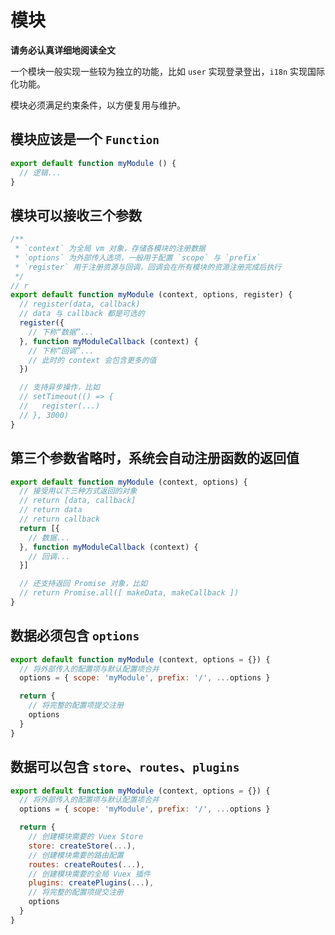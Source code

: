 # 模块

**请务必认真详细地阅读全文**

一个模块一般实现一些较为独立的功能，比如 `user` 实现登录登出，`i18n` 实现国际化功能。

模块必须满足约束条件，以方便复用与维护。

## 模块应该是一个 `Function`

```js
export default function myModule () {
  // 逻辑...
}
```

## 模块可以接收三个参数

```js
/**
 * `context` 为全局 vm 对象，存储各模块的注册数据
 * `options` 为外部传入选项，一般用于配置 `scope` 与 `prefix`
 * `register` 用于注册资源与回调，回调会在所有模块的资源注册完成后执行
 */
// r
export default function myModule (context, options, register) {
  // register(data, callback)
  // data 与 callback 都是可选的
  register({
    // 下称“数据”...
  }, function myModuleCallback (context) {
    // 下称“回调”...
    // 此时的 context 会包含更多的值
  })

  // 支持异步操作，比如
  // setTimeout(() => {
  //   register(...)
  // }, 3000)
}
```

## 第三个参数省略时，系统会自动注册函数的返回值

```js
export default function myModule (context, options) {
  // 接受用以下三种方式返回的对象
  // return [data, callback]
  // return data
  // return callback
  return [{
    // 数据...
  }, function myModuleCallback (context) {
    // 回调...
  }]

  // 还支持返回 Promise 对象，比如
  // return Promise.all([ makeData, makeCallback ])
}
```

## 数据必须包含 `options`

```js
export default function myModule (context, options = {}) {
  // 将外部传入的配置项与默认配置项合并
  options = { scope: 'myModule', prefix: '/', ...options }

  return {
    // 将完整的配置项提交注册
    options
  }
}
```

## 数据可以包含 `store`、`routes`、`plugins`

```js
export default function myModule (context, options = {}) {
  // 将外部传入的配置项与默认配置项合并
  options = { scope: 'myModule', prefix: '/', ...options }

  return {
    // 创建模块需要的 Vuex Store
    store: createStore(...),
    // 创建模块需要的路由配置
    routes: createRoutes(...),
    // 创建模块需要的全局 Vuex 插件
    plugins: createPlugins(...),
    // 将完整的配置项提交注册
    options
  }
}
```
